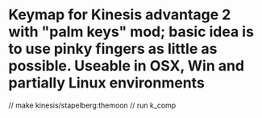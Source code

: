 # Keymap for Kinesis advantage 2 with "palm keys" mod; basic idea is to use pinky fingers as little as possible. Useable in OSX, Win and partially Linux environments

// make kinesis/stapelberg:themoon
// run k_comp